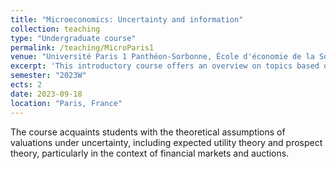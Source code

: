 ```yaml
---
title: "Microeconomics: Uncertainty and information"
collection: teaching
type: "Undergraduate course"
permalink: /teaching/MicroParis1
venue: "Université Paris 1 Panthéon-Sorbonne, École d'économie de la Sorbonne"
excerpt: 'This introductory course offers an overview on topics based on information and decisions under uncertainty.'
semester: "2023W"
ects: 2
date: 2023-09-18
location: "Paris, France"
---
```


The course acquaints students with the theoretical assumptions of valuations under uncertainty, including expected utility theory and prospect theory, particularly in the context of financial markets and auctions.
